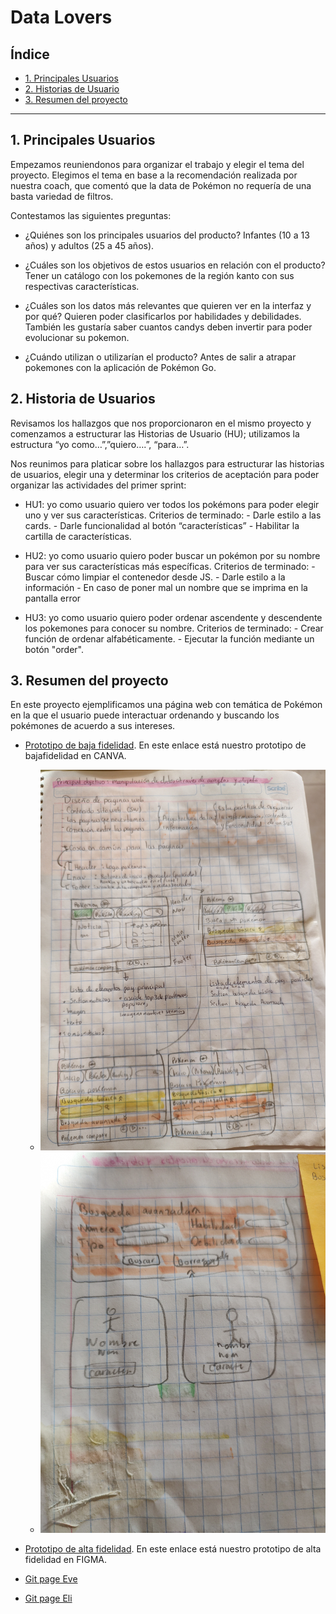 # Data Lovers

## Índice

* [1. Principales Usuarios](#1-principales-usuarios)
* [2. Historias de Usuario](#2-historias-de-usuario)
* [3. Resumen del proyecto](#3-resumen-del-proyecto)

***

## 1. Principales Usuarios

Empezamos reuniendonos para organizar el trabajo y elegir el tema del proyecto. Elegimos el tema en 
base a la recomendación realizada por nuestra coach, que comentó que la data de Pokémon no requería 
de una basta variedad de filtros.

Contestamos las siguientes preguntas:


* ¿Quiénes son los principales usuarios del producto?
  Infantes (10 a 13 años) y adultos (25 a 45 años).

* ¿Cuáles son los objetivos de estos usuarios en relación con el producto?
  Tener un catálogo con los pokemones de la región kanto con sus respectivas características. 

* ¿Cuáles son los datos más relevantes que quieren ver en la interfaz y por qué?
  Quieren poder clasificarlos por habilidades y debilidades. También les gustaría saber cuantos candys 
  deben invertir para poder evolucionar su pokemon.
 
* ¿Cuándo utilizan o utilizarían el producto? 
  Antes de salir a atrapar pokemones con la aplicación de Pokémon Go. 


## 2. Historia de Usuarios

Revisamos los hallazgos que nos proporcionaron en el mismo proyecto y comenzamos a estructurar las 
Historias de Usuario (HU); utilizamos la estructura “yo como…”,”quiero….”, “para…”. 

Nos reunimos para platicar sobre los hallazgos para estructurar las historias de usuarios, elegir una 
y determinar los criterios de aceptación para poder organizar las actividades del primer sprint: 

* HU1: yo como usuario quiero ver todos los pokémons para poder elegir uno y ver sus características. 
    Criterios de terminado:
      - Darle estilo a las cards.
      - Darle funcionalidad al botón “características”
      - Habilitar la cartilla de características.

* HU2: yo como usuario quiero poder buscar un pokémon por su nombre para ver sus características más 
específicas.
    Criterios de terminado:
      - Buscar cómo limpiar el contenedor desde JS.
      - Darle estilo a la información 
      - En caso de poner mal un nombre que se imprima en la pantalla error

* HU3: yo como usuario quiero poder ordenar ascendente y descendente los pokemones para conocer su 
nombre. 
    Criterios de terminado:
      - Crear función de ordenar alfabéticamente.
      - Ejecutar la función mediante un botón "order".


## 3. Resumen del proyecto

En este proyecto ejemplificamos una página web con temática de Pokémon en la que el usuario puede interactuar 
ordenando y buscando los pokémones de acuerdo a sus intereses.

* [Prototipo de baja fidelidad](https://www.canva.com/design/DAFWQAo1aZM/vzfBAk6edUXs7ZfnLrOnsQ/view?utm_content=DAFWQAo1aZM&utm_campaign=designshare&utm_medium=link2&utm_source=sharebutton).
  En este enlace está nuestro prototipo de bajafidelidad en CANVA.
  
   * ![Maquetación Inicial 1](/src/img/prototipo1.jpg)
   * ![Maquetación inicial 2](/src/img/prototipo2.jpg)

* [Prototipo de alta fidelidad](https://www.figma.com/file/FlrzECDAVmWneFul1D4Tuh/PortafolioDataLoversPokemon?node-id=0%3A1&t=Q3BJAX5x6MHDWKz6-1).
  En este enlace está nuestro prototipo de alta fidelidad en FIGMA.
  
* [Git page Eve](https://evecaren.github.io/DEV003-data-lovers/)
* [Git page Eli](https://cheilanthe.github.io/DEV003-data-lovers/)